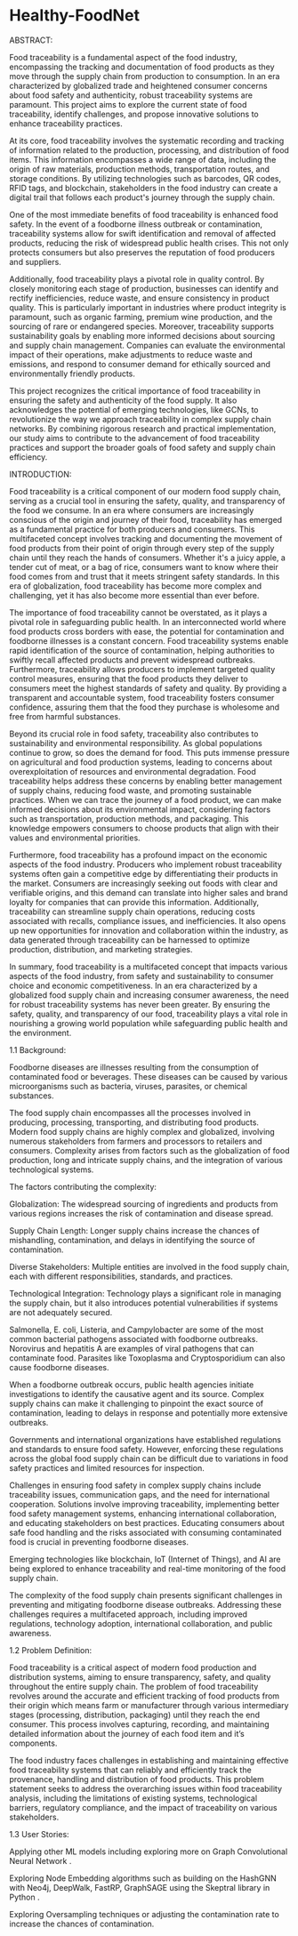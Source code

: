 # Healthy-FoodNet
ABSTRACT:

Food traceability is a fundamental aspect of the food industry, encompassing the tracking and documentation of food products as they move through the supply chain from production to consumption. In an era characterized by globalized trade and heightened consumer concerns about food safety and authenticity, robust traceability systems are paramount. This project aims to explore the current state of food traceability, identify challenges, and propose innovative solutions to enhance traceability practices.

At its core, food traceability involves the systematic recording and tracking of information related to the production, processing, and distribution of food items. This information encompasses a wide range of data, including the origin of raw materials, production methods, transportation routes, and storage conditions. By utilizing technologies such as barcodes, QR codes, RFID tags, and blockchain, stakeholders in the food industry can create a digital trail that follows each product's journey through the supply chain.

One of the most immediate benefits of food traceability is enhanced food safety. In the event of a foodborne illness outbreak or contamination, traceability systems allow for swift identification and removal of affected products, reducing the risk of widespread public health crises. This not only protects consumers but also preserves the reputation of food producers and suppliers.

Additionally, food traceability plays a pivotal role in quality control. By closely monitoring each stage of production, businesses can identify and rectify inefficiencies, reduce waste, and ensure consistency in product quality. This is particularly important in industries where product integrity is paramount, such as organic farming, premium wine production, and the sourcing of rare or endangered species.
Moreover, traceability supports sustainability goals by enabling more informed decisions about sourcing and supply chain management. Companies can evaluate the environmental impact of their operations, make adjustments to reduce waste and emissions, and respond to consumer demand for ethically sourced and environmentally friendly products.

This project recognizes the critical importance of food traceability in ensuring the safety and authenticity of the food supply. It also acknowledges the potential of emerging technologies, like GCNs, to revolutionize the way we approach traceability in complex supply chain networks. By combining rigorous research and practical implementation, our study aims to contribute to the advancement of food traceability practices and support the broader goals of food safety and supply chain efficiency.

INTRODUCTION:

Food traceability is a critical component of our modern food supply chain, serving as a crucial tool in ensuring the safety, quality, and transparency of the food we consume. In an era where consumers are increasingly conscious of the origin and journey of their food, traceability has emerged as a fundamental practice for both producers and consumers. This multifaceted concept involves tracking and documenting the movement of food products from their point of origin through every step of the supply chain until they reach the hands of consumers. Whether it's a juicy apple, a tender cut of meat, or a bag of rice, consumers want to know where their food comes from and trust that it meets stringent safety standards. In this era of globalization, food traceability has become more complex and challenging, yet it has also become more essential than ever before.

The importance of food traceability cannot be overstated, as it plays a pivotal role in safeguarding public health. In an interconnected world where food products cross borders with ease, the potential for contamination and foodborne illnesses is a constant concern. Food traceability systems enable rapid identification of the source of contamination, helping authorities to swiftly recall affected products and prevent widespread outbreaks. Furthermore, traceability allows producers to implement targeted quality control measures, ensuring that the food products they deliver to consumers meet the highest standards of safety and quality. By providing a transparent and accountable system, food traceability fosters consumer confidence, assuring them that the food they purchase is wholesome and free from harmful substances.

Beyond its crucial role in food safety, traceability also contributes to sustainability and environmental responsibility. As global populations continue to grow, so does the demand for food. This puts immense pressure on agricultural and food production systems, leading to concerns about overexploitation of resources and environmental degradation. Food traceability helps address these concerns by enabling better management of supply chains, reducing food waste, and promoting sustainable practices. When we can trace the journey of a food product, we can make informed decisions about its environmental impact, considering factors such as transportation, production methods, and packaging. This knowledge empowers consumers to choose products that align with their values and environmental priorities.

Furthermore, food traceability has a profound impact on the economic aspects of the food industry. Producers who implement robust traceability systems often gain a competitive edge by differentiating their products in the market. Consumers are increasingly seeking out foods with clear and verifiable origins, and this demand can translate into higher sales and brand loyalty for companies that can provide this information. Additionally, traceability can streamline supply chain operations, reducing costs associated with recalls, compliance issues, and inefficiencies. It also opens up new opportunities for innovation and collaboration within the industry, as data generated through traceability can be harnessed to optimize production, distribution, and marketing strategies.

In summary, food traceability is a multifaceted concept that impacts various aspects of the food industry, from safety and sustainability to consumer choice and economic competitiveness. In an era characterized by a globalized food supply chain and increasing consumer awareness, the need for robust traceability systems has never been greater. By ensuring the safety, quality, and transparency of our food, traceability plays a vital role in nourishing a growing world population while safeguarding public health and the environment.

1.1 Background:
 
Foodborne diseases are illnesses resulting from the consumption of contaminated food or beverages. These diseases can be caused by various microorganisms such as bacteria, viruses, parasites, or chemical substances. 

The food supply chain encompasses all the processes involved in producing, processing, transporting, and distributing food products. Modern food supply chains are highly complex and globalized, involving numerous stakeholders from farmers and processors to retailers and consumers. Complexity arises from factors such as the globalization of food production, long and intricate supply chains, and the integration of various technological systems.
 
The factors contributing the complexity:

Globalization: The widespread sourcing of ingredients and products from various regions increases the risk of contamination and disease spread.

Supply Chain Length: Longer supply chains increase the chances of mishandling, contamination, and delays in identifying the source of contamination.

Diverse Stakeholders: Multiple entities are involved in the food supply chain, each with different responsibilities, standards, and practices.

Technological Integration: Technology plays a significant role in managing the supply chain, but it also introduces potential vulnerabilities if systems are not adequately secured.
 
Salmonella, E. coli, Listeria, and Campylobacter are some of the most common bacterial pathogens associated with foodborne outbreaks. Norovirus and hepatitis A are examples of viral pathogens that can contaminate food. Parasites like Toxoplasma and Cryptosporidium can also cause foodborne diseases.

When a foodborne outbreak occurs, public health agencies initiate investigations to identify the causative agent and its source. Complex supply chains can make it challenging to pinpoint the exact source of contamination, leading to delays in response and potentially more extensive outbreaks.
 
Governments and international organizations have established regulations and standards to ensure food safety. However, enforcing these regulations across the global food supply chain can be difficult due to variations in food safety practices and limited resources for inspection. 
 
Challenges in ensuring food safety in complex supply chains include traceability issues, communication gaps, and the need for international cooperation. Solutions involve improving traceability, implementing better food safety management systems, enhancing international collaboration, and educating stakeholders on best practices. 
Educating consumers about safe food handling and the risks associated with consuming contaminated food is crucial in preventing foodborne diseases.

Emerging technologies like blockchain, IoT (Internet of Things), and AI are being explored to enhance traceability and real-time monitoring of the food supply chain. 
 
The complexity of the food supply chain presents significant challenges in preventing and mitigating foodborne disease outbreaks. Addressing these challenges requires a multifaceted approach, including improved regulations, technology adoption, international collaboration, and public awareness.
 
 
1.2 Problem Definition: 
 
Food traceability is a critical aspect of modern food production and distribution systems, aiming to ensure transparency, safety, and quality throughout the entire supply chain. The problem of food traceability revolves around the accurate and efficient tracking of food products from their origin which means farm or manufacturer through various intermediary stages (processing, distribution, packaging) until they reach the end consumer. This process involves capturing, recording, and maintaining detailed information about the journey of each food item and it’s components.
 
The food industry faces challenges in establishing and maintaining effective food traceability systems that can reliably and efficiently track the provenance, handling and distribution of food products. This problem statement seeks to address the overarching issues within food traceability analysis, including the limitations of existing systems, technological barriers, regulatory compliance, and the impact of traceability on various stakeholders.

1.3 User Stories:

Applying other ML models including exploring more on Graph Convolutional Neural Network .

Exploring Node Embedding algorithms such as building on the HashGNN with Neo4j, DeepWalk, FastRP, GraphSAGE using the Skeptral library in Python .

Exploring Oversampling techniques or adjusting the contamination rate to increase the chances of contamination.
